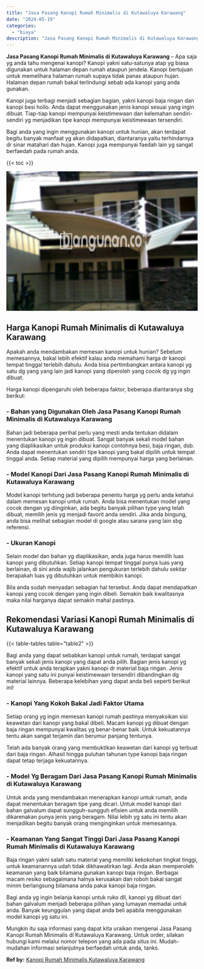 ```yaml
---
title: "Jasa Pasang Kanopi Rumah Minimalis di Kutawaluya Karawang"
date: "2024-05-19"
categories: 
  - "biaya"
description: "Jasa Pasang Kanopi Rumah Minimalis di Kutawaluya Karawang. Mungkin itu saja informasi yang dapat kita uraikan mengenai Jasa Pasang Kanopi Rumah Minimalis di..."
---
```


**Jasa Pasang Kanopi Rumah Minimalis di Kutawaluya Karawang** – Apa saja yg anda tahu mengenai kanopi? Kanopi yakni satu-satunya atap yg biasa digunakan untuk halaman depan rumah ataupun jendela. Kanopi bertujuan untuk memelihara halaman rumah supaya tidak panas ataupun hujan. Halaman depan rumah bakal terlindungi sebab ada kanopi yang anda gunakan.

Kanopi juga terbagi menjadi sebagian bagian, yakni kanopi baja ringan dan kanopi besi hollo. Anda dapat menggunakan jenis kanopi sesuai yang ingin dibuat. Tiap-tiap kanopi mempunyai keistimewaan dan kelemahan sendiri-sendiri yg menjadikan tipe kanopi mempunyai keistimewaan tersendiri.

Bagi anda yang ingin menggunakan kanopi untuk hunian, akan terdapat begitu banyak manfaat yg akan didapatkan, diantaranya yaitu terhindarnya dr sinar matahari dan hujan. Kanopi juga mempunyai faedah lain yg sangat berfaedah pada rumah anda.

{{< toc >}}

![Jasa Pasang Kanopi Rumah Minimalis di Kutawaluya Karawang](/images/harga-kanopi-minimalis-03.png)

## Harga Kanopi Rumah Minimalis di Kutawaluya Karawang

Apakah anda mendambakan memesan kanopi untuk hunian? Sebelum memesannya, bakal lebih efektif kalau anda memahami harga dr kanopi tempat tinggal terlebih dahulu. Anda bisa pertimbangkan antara kanopi yg satu dg yang yang lain jadi kanopi yang diperoleh yang cocok dg yg ingin dibuat.

Harga kanopi dipengaruhi oleh beberapa faktor, beberapa diantaranya sbg berikut:

### \- Bahan yang Digunakan Oleh Jasa Pasang Kanopi Rumah Minimalis di Kutawaluya Karawang

Bahan jadi beberapa perihal perlu yang mesti anda tentukan didalam menentukan kanopi yg ingin dibuat. Sangat banyak sekali model bahan yang diaplikasikan untuk produksi kanopi contohnya besi, baja ringan, dsb. Anda dapat menentukan sendiri tipe kanopi yang bakal dipilih untuk tempat tinggal anda. Setiap material yang dipilih mempunyai harga yang berlainan.

### \- Model Kanopi Dari Jasa Pasang Kanopi Rumah Minimalis di Kutawaluya Karawang

Model kanopi terhitung jadi beberapa penentu harga yg perlu anda ketahui dalam memesan kanopi untuk rumah. Anda bisa menentukan model yang cocok dengan yg diinginkan, ada begitu banyak pilihan type yang telah dibuat, memilih jenis yg menjadi favorit anda sendiri. Jika anda bingung, anda bisa melihat sebagian model di google atau sarana yang lain sbg referensi.

### \- Ukuran Kanopi

Selain model dan bahan yg diaplikasikan, anda juga harus memilih luas kanopi yang dibutuhkan. Setiap kanopi tempat tinggal punya luas yang berlainan, di sini anda wajib jalankan pengukuran terlebih dahulu sekitar berapakah luas yg dibutuhkan untuk membikin kanopi.

Bila anda sudah menyadari sebagian hal tersebut. Anda dapat mendapatkan kanopi yang cocok dengan yang ingin dibeli. Semakin baik kwalitasnya maka nilai harganya dapat semakin mahal pastinya.

## Rekomendasi Variasi Kanopi Rumah Minimalis di Kutawaluya Karawang

{{< table-tables table="table2" >}}

Bagi anda yang dapat sebabkan kanopi untuk rumah, terdapat sangat banyak sekali jenis kanopi yang dapat anda pilih. Bagian jenis kanopi yg efektif untuk anda terapkan yakni kanopi dr material baja ringan. Jenis kanopi yang satu ini punyai keistimewaan tersendiri dibandingkan dg material lainnya. Beberapa kelebihan yang dapat anda beli seperti berikut ini!

### \- Kanopi Yang Kokoh Bakal Jadi Faktor Utama

Setiap orang yg ingin memesan kanopi rumah pastinya menyaksikan sisi keawetan dari kanopi yang bakal dibeli. Macam kanopi yg dibuat dengan baja ringan mempunyai kwalitas yg benar-benar baik. Untuk kekuatannya tentu akan sangat terjamin dan berumur panjang tentunya.

Telah ada banyak orang yang membuktikan keawetan dari kanopi yg terbuat dari baja ringan. Alhasil hingga puluhan tahunan type kanopi baja ringan dapat tetap terjaga kekuatannya.

### \- Model Yg Beragam Dari Jasa Pasang Kanopi Rumah Minimalis di Kutawaluya Karawang

Untuk anda yang mendambakan menerapkan kanopi untuk rumah, anda dapat menentukan beragam tipe yang dicari. Untuk model kanopi dari bahan galvalum dapat sungguh-sungguh efisien untuk anda memilih dikarenakan punya jenis yang beragam. Nilai lebih yg satu ini tentu akan menjadikan begitu banyak orang menginginkan untuk memesannya.

### \- Keamanan Yang Sangat Tinggi Dari Jasa Pasang Kanopi Rumah Minimalis di Kutawaluya Karawang

Baja ringan yakni salah satu material yang memiliki kekokohan tingkat tinggi, untuk keamanannya udah tidak dikhawatirkan lagi. Anda akan memperoleh keamanan yang baik bilamana gunakan kanopi baja ringan. Berbagai macam resiko sebagaimana halnya kerusakan dan roboh bakal sangat minim berlangsung bilamana anda pakai kanopi baja ringan.

Bagi anda yg ingin belanja kanopi untuk ruko dll, kanopi yg dibuat dari bahan galvalum menjadi beberapa pilihan yang lumayan memadai untuk anda. Banyak keunggulan yang dapat anda beli apabila menggunakan model kanopi yg satu ini.

Mungkin itu saja informasi yang dapat kita uraikan mengenai Jasa Pasang Kanopi Rumah Minimalis di Kutawaluya Karawang. Untuk order, silakan hubungi kami melalui nomor telepon yang ada pada situs ini. Mudah-mudahan informasi selanjutnya berfaedah untuk anda, tanks.

**Ref by:**  [Kanopi Rumah Minimalis Kutawaluya Karawang](https://id.wikipedia.org/wiki/Kanopi)
